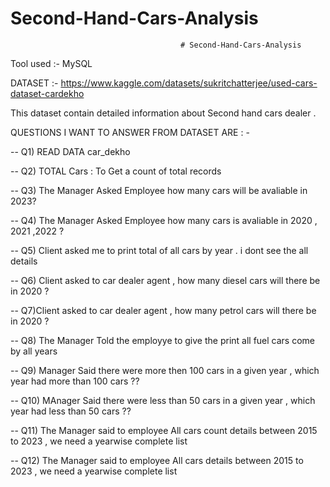 # Second-Hand-Cars-Analysis

                                          # Second-Hand-Cars-Analysis

Tool used :- MySQL 

DATASET :- https://www.kaggle.com/datasets/sukritchatterjee/used-cars-dataset-cardekho

This dataset contain detailed information about Second hand cars dealer . 

QUESTIONS I WANT TO ANSWER FROM DATASET ARE : -
 
-- Q1)  READ DATA car_dekho 

-- Q2) TOTAL Cars : To Get a count of total records 

-- Q3) The Manager Asked Employee how many cars will be avaliable in 2023?

-- Q4) The Manager Asked Employee how many cars is avaliable in 2020 , 2021 ,2022 ?

-- Q5) Client asked me to print total of all cars by year . i dont see the all details 

--  Q6) Client asked to car dealer agent , how many diesel cars will there be in 2020 ?

-- Q7)Client asked to car dealer agent , how many petrol cars will there be in 2020 ? 

-- Q8) The Manager Told the employye to give the print all fuel cars come by all years

-- Q9) Manager Said there were more then 100 cars in a given year , which year had more than 100 cars ??

-- Q10) MAnager Said there were less than 50 cars in a given year , which year had less than 50 cars ??

-- Q11) The Manager said to employee All cars count details between 2015 to 2023 , we need a yearwise complete list

-- Q12) The Manager said to employee All cars details between 2015 to 2023 , we need a yearwise complete list
